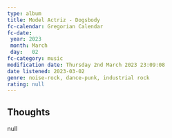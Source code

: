 ```yaml
---
type: album 
title: Model Actriz - Dogsbody
fc-calendar: Gregorian Calendar
fc-date: 
 year: 2023
 month: March
 day:   02
fc-category: music
modification date: Thursday 2nd March 2023 23:09:08
date listened: 2023-03-02
genre: noise-rock, dance-punk, industrial rock 
rating: null
---
```

## Thoughts

null